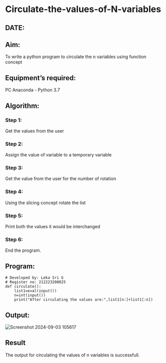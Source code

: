 # Circulate-the-values-of-N-variables
## DATE:
## Aim:
To write a python program to circulate the n variables using function concept
## Equipment’s required:
PC
Anaconda - Python 3.7
## Algorithm: 
### Step 1: 
 Get the values from the user
### Step 2:
 Assign the value of variable to a temporary variable
### Step 3: 
 Get the value from the user for the number of rotation
### Step 4: 
 Using the slicing concept rotate the list
### Step 5: 
 Print both the values it would be interchanged
### Step 6: 
 End the program.
## Program:
```
# Developed by: Leka Sri G
# Register no: 212223200025
def circulate():
    list1=eval(input())
    n=int(input())
    print("After circulating the values are:",list1[n:]+list1[:n])
```

## Output:
![Screenshot 2024-09-03 105617](https://github.com/user-attachments/assets/b6739435-7540-43e3-bd2c-306ab5e85b67)


## Result
The output for circulating the values of n variables is successfull.

